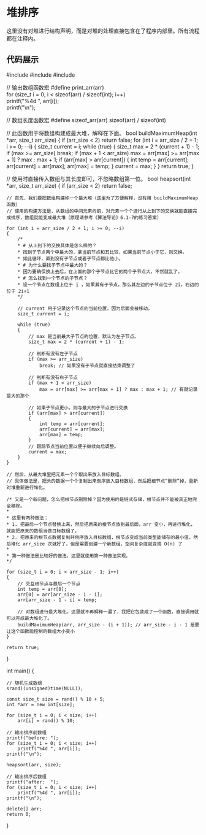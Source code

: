 # 堆排序
这里没有对堆进行结构声明，而是对堆的处理直接包含在了程序内部里。所有流程都在注释内。

## 代码展示
#include <cstdio>
#include <ctime>
#include <cstdlib>

// 输出数组函数宏
#define print_arr(arr)                                     \
    for (size_t i = 0; i < sizeof(arr) / sizeof(int); i++) \
        printf("%4d ", arr[i]);                            \
    printf("\n");


// 数组长度函数宏
#define sizeof_arr(arr) sizeof(arr) / sizeof(int)

// 此函数用于将数组构建成最大堆，解释在下面。
bool buildMaximumHeap(int *arr, size_t arr_size)
{
    if (arr_size < 2)
        return false;
    for (int i = arr_size / 2 + 1; i >= 0; --i)
    {
        size_t current = i;
        while (true)
        {
            size_t max = 2 * (current + 1) - 1;
            if (max >= arr_size)
                break;
            if (max + 1 < arr_size)
                max = arr[max] >= arr[max + 1] ? max : max + 1;
            if (arr[max] > arr[current])
            {
                int temp = arr[current];
                arr[current] = arr[max];
                arr[max] = temp;
            }
            current = max;
        }
    }
    return true;
}

// 使用时直接传入数组与其长度即可，不忽略数组第一位。
bool heapsort(int *arr, size_t arr_size)
{
    if (arr_size < 2)
        return false;

    // 首先，我们要把数组构建称一个最大堆（这里为了方便解释，没有用 buildMaximumHeap 函数）
    // 使用的构建方法是，从数组的中间元素向前，对元素一个个进行从上到下的交换就能直接完成排序，数组就能变成最大堆（原理请参考《算法导论》6.1-7的练习答案）

    for (int i = arr_size / 2 + 1; i >= 0; --i)
    {
        /* 
        * # 从上到下的交换具体是怎么样的？
        * 找到子节点两个中最大的，拿当前节点和其比较，如果当前节点小于它，则交换。
        * 如此循环，直到没有子节点或者子节点都比他小。
        * # 为什么要找子节点中最大的？
        * 因为要确保换上去后，在上面的那个子节点比它的两个子节点大，不然就乱了。
        * # 怎么找到一个节点的子节点？
        * 设一个节点在数组上位于 i ，如果其有子节点，那么其左边的子节点位于 2i，右边的位于 2i+1
        */

        // current 用于记录这个节点的当前位置，因为后面会被移动。
        size_t current = i;

        while (true)
        {
            // max 是当前最大子节点的位置，默认为左子节点。
            size_t max = 2 * (current + 1) - 1;

            // 判断有没有左子节点
            if (max >= arr_size)
                break; // 如果没有子节点就直接结束调整了

            // 判断有没有右子节点
            if (max + 1 < arr_size)
                max = arr[max] >= arr[max + 1] ? max : max + 1; // 有就记录最大的那个

            // 如果子节点更小，则与最大的子节点进行交换
            if (arr[max] > arr[current])
            {
                int temp = arr[current];
                arr[current] = arr[max];
                arr[max] = temp;
            }
            // 跟踪节点当前位置以便于继续向后调整。
            current = max;
        }
    }

    // 然后，从最大堆里把元素一个个取出来放入目标数组。
    // 具体做法是，把头的数据一个个复制出来倒序放入目标数组，然后把根节点“删除”掉，重新对堆重新进行堆化。

    /* 又是一个新问题，怎么把根节点删除掉？因为使用的是链式存储，根节点并不能被真正地完全移除。
    *
    * 这里有两种做法：
    * 1. 把最后一个节点替换上来，然后把原来的根节点放到最后面，arr 变小，再进行堆化，就能把原来的数组当做目标数组了。
    * 2. 把原来的根节点数据复制并倒序放入目标数组，根节点变成当前类型能储存的最小值，然后堆化 arr_size 次就好了，但是需要创建一个新数组，空间复杂度就变成 O(n) 了
    * 
    * 第一种做法是比较好的做法。这里就使用第一种做法实现。
    */

    for (size_t i = 0; i < arr_size - 1; i++)
    {
        // 交互根节点与最后一个节点
        int temp = arr[0];
        arr[0] = arr[arr_size - 1 - i];
        arr[arr_size - 1 - i] = temp;

        // 对数组进行最大堆化，这里就不再解释一遍了，我把它包装成了一个函数，直接调用就可以完成最大堆化了。
        buildMaximumHeap(arr, arr_size - (i + 1)); // arr_size - i - 1 是要让这个函数能控制的数组大小变小
    }

    return true;
}

int main()
{

    // 随机生成数组
    srand((unsigned)time(NULL));

    const size_t size = rand() % 10 + 5;
    int *arr = new int[size];

    for (size_t i = 0; i < size; i++)
        arr[i] = rand() % 10;

    // 输出排序前数组
    printf("before: ");
    for (size_t i = 0; i < size; i++)
        printf("%4d ", arr[i]);
    printf("\n");

    heapsort(arr, size);

    // 输出排序后数组
    printf("after:  ");
    for (size_t i = 0; i < size; i++)
        printf("%4d ", arr[i]);
    printf("\n");

    delete[] arr;
    return 0;
}
```
